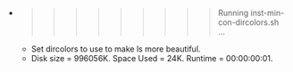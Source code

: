 * >>>>>>>>> Running inst-min-con-dircolors.sh ...
  * Set dircolors to use  to make ls more beautiful.
  * Disk size = 996056K. Space Used = 24K. Runtime = 00:00:00:01.
